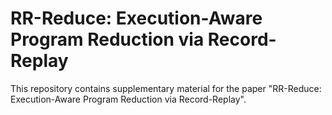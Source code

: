 # RR-Reduce: Execution-Aware Program Reduction via Record-Replay

This repository contains supplementary material for the paper "RR-Reduce: Execution-Aware Program Reduction via Record-Replay".
